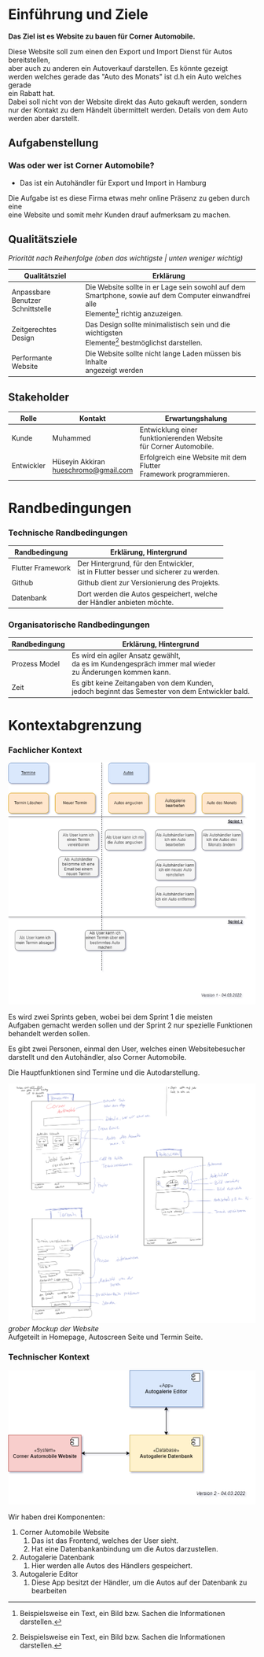 # Einführung und Ziele

**Das Ziel ist es Website zu bauen für Corner Automobile.**

Diese Website soll zum einen den Export und Import Dienst für Autos bereitstellen,  
aber auch zu anderen ein Autoverkauf darstellen. Es könnte gezeigt   
werden welches gerade das "Auto des Monats" ist d.h ein Auto welches gerade  
ein Rabatt hat.  
Dabei soll nicht von der Website direkt das Auto gekauft werden, sondern  
nur der Kontakt zu dem Händelt übermittelt werden. Details von dem Auto  
werden aber darstellt.

## Aufgabenstellung

### Was oder wer ist Corner Automobile?

- Das ist ein Autohändler für Export und Import in Hamburg

Die Aufgabe ist es diese Firma etwas mehr online Präsenz zu geben durch eine  
eine Website und somit mehr Kunden drauf aufmerksam zu machen.

## Qualitätsziele

*Priorität nach Reihenfolge (oben das wichtigste | unten weniger wichtig)*

| Qualitätsziel | Erklärung |
| ----------- | ----------- |
| Anpassbare Benutzer <br> Schnittstelle | Die Website sollte in er Lage sein sowohl auf dem <br> Smartphone, sowie auf dem Computer einwandfrei alle <br> Elemente[^element] richtig anzuzeigen.| 
| Zeitgerechtes Design                    | Das Design sollte minimalistisch sein und die wichtigsten <br> Elemente[^element] bestmöglichst darstellen. |
| Performante Website                      | Die Website sollte nicht lange Laden müssen bis Inhalte <br> angezeigt werden|

[^element]: Beispielsweise ein Text, ein Bild bzw. Sachen die Informationen darstellen.

## Stakeholder

| Rolle | Kontakt | Erwartungshalung |
| ----------- | ----------- | -----------|
|Kunde|Muhammed|Entwicklung einer funktionierenden Website <br> für Corner Automobile.
|Entwickler|Hüseyin Akkiran <br> <hueschromo@gmail.com>| Erfolgreich eine Website mit dem Flutter <br> Framework programmieren.

# Randbedingungen

### Technische Randbedingungen

| Randbedingung | Erklärung, Hintergrund |
| ----------- | ----------- |
|Flutter Framework| Der Hintergrund, für den Entwickler, <br> ist in Flutter besser und sicherer zu werden.|
|Github| Github dient zur Versionierung des Projekts.|
|Datenbank|Dort werden die Autos gespeichert, welche<br> der Händler anbieten möchte.|

### Organisatorische Randbedingungen

| Randbedingung | Erklärung, Hintergrund |
| ----------- | ----------- |
|Prozess Model| Es wird ein agiler Ansatz gewählt, <br> da es im Kundengespräch immer mal wieder <br> zu Änderungen kommen kann.|
|Zeit|Es gibt keine Zeitangaben von dem Kunden, <br> jedoch beginnt das Semester von dem Entwickler bald.|

# Kontextabgrenzung
### Fachlicher Kontext
![User Story Board](./readme_images/Fachlicher_Kontextv1.drawio.png)

Es wird zwei Sprints geben, wobei bei dem Sprint 1 die meisten  
Aufgaben gemacht werden sollen und der Sprint 2 nur spezielle Funktionen  
behandelt werden sollen.  
  
Es gibt zwei Personen, einmal den User, welches einen Websitebesucher  
darstellt und den Autohändler, also Corner Automobile.  
  
Die Hauptfunktionen sind Termine und die Autodarstellung.  
  

![Website Mockup](./readme_images/Corner_Automobile-Website_Mockup_v1_04032022.png)
*grober Mockup der Website*  
Aufgeteilt in Homepage, Autoscreen Seite und Termin Seite.

### Technischer Kontext
![Technischer Kontext](./readme_images/Technischer_Kontextv2.drawio.png)

Wir haben drei Komponenten:
1. Corner Automobile Website
   1. Das ist das Frontend, welches der User sieht.
   2. Hat eine Datenbankanbindung um die Autos darzustellen.
2. Autogalerie Datenbank
   1. Hier werden alle Autos des Händlers gespeichert.
3. Autogalerie Editor
   1. Diese App besitzt der Händler, um die Autos auf
   der Datenbank zu bearbeiten